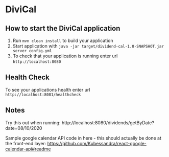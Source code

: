 # DiviCal

How to start the DiviCal application
---

1. Run `mvn clean install` to build your application
1. Start application with `java -jar target/dividend-cal-1.0-SNAPSHOT.jar server config.yml`
1. To check that your application is running enter url `http://localhost:8080`

Health Check
---

To see your applications health enter url `http://localhost:8081/healthcheck`

Notes
---
Try this out when running:
http://localhost:8080/dividends/getByDate?date=08/10/2020

Sample google calendar API code in here - this should actually be done at the front-end layer:
https://github.com/Kubessandra/react-google-calendar-api#readme